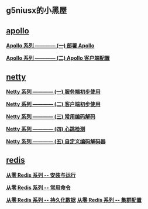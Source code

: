 ## g5niusx的小黑屋

## [apollo](https://www.g5niusx.com/tags.html#apollo)

**[Apollo 系列 ———— (一) 部署 Apollo](https://www.g5niusx.com/2019/03/apollo-2.html)**

**[Apollo 系列 ———— (二) Apollo 客户端配置](https://www.g5niusx.com/2019/03/apollo-2.html)**

## [netty](https://www.g5niusx.com/tags.html#netty)

**[Netty 系列 ———— (一) 服务端初步使用](https://www.g5niusx.com/2018/11/netty-1.html)**

**[Netty 系列 ———— (二) 客户端初步使用](https://www.g5niusx.com/2018/11/netty-2.html)**

**[Netty 系列 ———— (三) 常用编码解码](https://www.g5niusx.com/2018/11/netty-3.html)**

**[Netty 系列 ———— (四) 心跳检测](https://www.g5niusx.com/2019/01/netty-4.html)**

**[Netty 系列 ———— (五) 自定义编码解码器](https://www.g5niusx.com/2019/01/netty-5.html)**

## [redis](https://www.g5niusx.com/tags.html#redis)

**[从零 Redis 系列 -- 安装与运行](https://www.g5niusx.com/2019/04/redis-1.html)**

**[从零 Redis 系列 -- 常用命令](https://www.g5niusx.com/2019/04/redis-2.html)**

**[从零 Redis 系列 -- 持久化数据](https://www.g5niusx.com/2019/04/redis-3.html)**
**[从零 Redis 系列 -- 集群配置](https://www.g5niusx.com/2019/04/redis-4.html)**